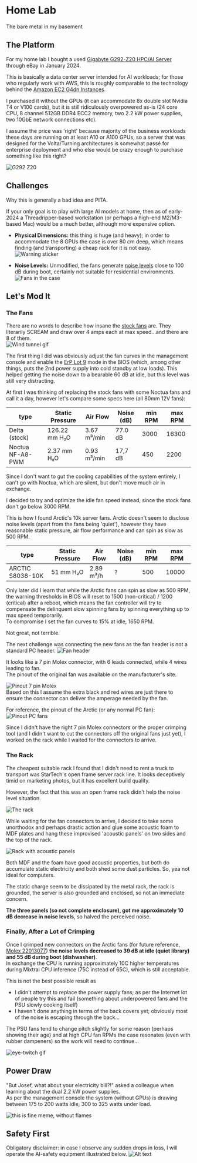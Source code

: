 # Home Lab

The bare metal in my basement  

## The Platform

For my home lab I bought a used [Gigabyte G292-Z20 HPC/AI Server](https://www.gigabyte.com/Enterprise/GPU-Server/G292-Z20-rev-100) through eBay in January 2024.  

This is basically a data center server intended for AI workloads; for those who regularly work with AWS, this is roughly comparable to the technology behind the [Amazon EC2 G4dn Instances](https://aws.amazon.com/ec2/instance-types/g4/).  

I purchased it without the GPUs (it can accommodate 8x double slot Nvidia T4 or V100 cards), but it is still ridiculously overpowered as-is (24 core CPU, 8 channel 512GB DDR4 ECC2 memory, two 2.2 kW power supplies, two 10GbE network connections etc).  

I assume the price was 'right' because majority of the business workloads these days are running on at least A10 or A100 GPUs, so a server that was designed for the Volta/Turning architectures is somewhat passé for enterprise deployment and who else would be crazy enough to purchase something like this right?

![G292 Z20](images/G292_Z20_official_1.png)

## Challenges

Why this is generally a bad idea and PITA.  

If your only goal is to play with large AI models at home, then as of early-2024 a Threadripper-based workstation (or perhaps a high-end M2/M3-based Mac) would be a much better, although more expensive option.  

* **Physical Dimensions:** this thing is huge (and heavy); in order to accommodate the 8 GPUs the case is over 80 cm deep, which means finding (and transporting) a cheap rack for it is not easy.  
![Warning sticker](images/two_person_lift.jpeg)  

* **Noise Levels:** Unmodified, the fans generate [noise levels](https://audiology-web.s3.amazonaws.com/migrated/NoiseChart_Poster-%208.5x11.pdf_5399b289427535.32730330.pdf) close to 100 dB during boot, certainly not suitable for residential environments.
 ![Fans in the case](images/fans_1.png)

## Let's Mod It

### The Fans

There are no words to describe how insane the [stock fans](https://www.delta-fan.com/technology/three-phase-fan/pfm0812he-01bfy.html) are. They literarily SCREAM and draw over 4 amps each at max speed...and there are 8 of them.  
![Wind tunnel gif](images/wind-windy.gif)

The first thing I did was obviously adjust the fan curves in the management console and enable the [ErP Lot 9](https://www.eceee.org/ecodesign/products/enterprise-servers/) mode in the BIOS (which, among other things, puts the 2nd power supply into cold standby at low loads). This helped getting the noise down to a bearable 60 dB at idle, but this level was still very distracting.

At first I was thinking of replacing the stock fans with some Noctua fans and call it a day, however let's compare some specs here (all 80mm 12V fans):  

| type | Static Pressure | Air Flow | Noise (dB) | min RPM | max RPM
|------|------|------|------|-----|-----|
| Delta (stock) | 126.22 mm H₂O | 3.67 m³/min | 77.0 dB | 3000 | 16300 
| Noctua NF-A8-PWM | 2.37 mm H₂O | 0.93 m³/min | 17,7 dB | 450 | 2200 

Since I don't want to gut the cooling capabilities of the system entirely, I can't go with Noctua, which are silent, but don't move much air in exchange.  

I decided to try and optimize the idle fan speed instead, since the stock fans don't go below 3000 RPM.  
  
This is how I found Arctic's 10k server fans. Arctic doesn't seem to disclose noise levels (apart from the fans being 'quiet'), however they have reasonable static pressure, air flow performance and can spin as slow as 500 RPM.  

| type | Static Pressure | Air Flow | Noise (dB) | min RPM | max RPM
|------|------|------|------|-----|-----|
| ARCTIC S8038-10K | 51 mm H₂O | 2.89 m³/h | ? | 500 | 10000

Only later did I learn that while the Arctic fans can spin as slow as 500 RPM, the warning thresholds in BIOS will reset to 1500 (non-critical) / 1200 (critical) after a reboot, which means the fan controller will try to compensate the delinquent slow spinning fans by spinning everything up to max speed temporarily.  
To compromise I set the fan curves to 15% at idle, 1650 RPM.  

Not great, not terrible.  

The next challenge was connecting the new fans as the fan header is not a standard PC header.
![Fan header](images/fan_header.png)

It looks like a 7 pin Molex connector, with 6 leads connected, while 4 wires leading to fan.  
The pinout of the original fan was available on the manufacturer's site.  

![Pinout 7 pin Molex](images/pinout.png)  
Based on this I assume the extra black and red wires are just there to ensure the connector can deliver the amperage needed by the fan.  

For reference, the pinout of the Arctic (or any normal PC fan):  
![Pinout PC fans](images/artic_pinout.jpeg)  

Since I didn't have the right 7 pin Molex connectors or the proper crimping tool (and I didn't want to cut the connectors off the original fans just yet), I worked on the rack while I waited for the connectors to arrive.  

### The Rack
The cheapest suitable rack I found that I didn't need to rent a truck to transport was StarTech's open frame server rack line. It looks deceptively timid on marketing photos, but it has excellent build quality.  

However, the fact that this was an open frame rack didn't help the noise level situation.  

![The rack](images/rack.jpg)

While waiting for the fan connectors to arrive, I decided to take some unorthodox and perhaps drastic action and glue some acoustic foam to MDF plates and hang these improvised 'acoustic panels' on two sides and the top of the rack.  

![Rack with acoustic panels](images/three_sides.png)

Both MDF and the foam have good acoustic properties, but both do accumulate static electricity and both shed some dust particles. So, yea not ideal for computers.  

The static charge seem to be dissipated by the metal rack, the rack is grounded, the server is also grounded and enclosed, so not an immediate concern.  

**The three panels (so not complete enclosure), got me approximately 10 dB decrease in noise levels**, so halved the perceived noise.

### Finally, After a Lot of Crimping

Once I crimped new connectors on the Arctic fans (for future reference, [Molex 22013077](https://www.molex.com/en-us/products/part-detail/22013077)) **the noise levels decreased to 39 dB at idle (quiet library) and 55 dB during boot (dishwasher)**.  
In exchange the CPU is running approximately 10C higher temperatures during Mixtral CPU inference (75C instead of 65C), which is still acceptable.  

This is not the best possible result as

* I didn't attempt to replace the power supply fans; as per the Internet lot of people try this and fail (something about underpowered fans and the PSU slowly cooking itself)
* I haven't done anything in terms of the back covers yet; obviously most of the noise is escaping through the back...

The PSU fans tend to change pitch slightly for some reason (perhaps showing their age) and at high CPU fan RPMs the case resonates (even with rubber dampeners) so the work will need to continue...  

![eye-twitch gif](images/eye.gif)

## Power Draw

"But Josef, what about your electricity bill?!" asked a colleague when learning about the dual 2.2 kW power supplies.  
As per the management console the system (without GPUs) is drawing between 175 to 200 watts idle, 300 to 325 watts under load.  

![this is fine meme, without flames](images/this-is-fine.jpg)

## Safety First

Obligatory disclaimer: in case I observe any sudden drops in loss, I will operate the AI-safety equipment illustrated below.
![Alt text](images/ai_safety.png)
